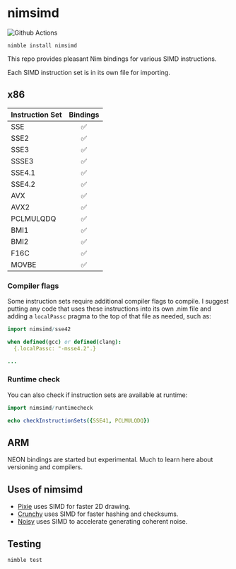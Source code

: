 # nimsimd

![Github Actions](https://github.com/guzba/nimsimd/workflows/Github%20Actions/badge.svg)

`nimble install nimsimd`

This repo provides pleasant Nim bindings for various SIMD instructions.

Each SIMD instruction set is in its own file for importing.

## x86

Instruction Set | Bindings
--------- | :----:
SSE       | ✅
SSE2      | ✅
SSE3      | ✅
SSSE3     | ✅
SSE4.1    | ✅
SSE4.2    | ✅
AVX       | ✅
AVX2      | ✅
PCLMULQDQ | ✅
BMI1      | ✅
BMI2      | ✅
F16C      | ✅
MOVBE     | ✅
### Compiler flags

Some instruction sets require additional compiler flags to compile. I suggest
putting any code that uses these instructions into its own .nim file and adding a `localPassc` pragma to the top of that file as needed, such as:

```nim
import nimsimd/sse42

when defined(gcc) or defined(clang):
  {.localPassc: "-msse4.2".}

...
```

### Runtime check

You can also check if instruction sets are available at runtime:

```nim
import nimsimd/runtimecheck

echo checkInstructionSets({SSE41, PCLMULQDQ})
```

## ARM

NEON bindings are started but experimental. Much to learn here about versioning and compilers.

## Uses of nimsimd

* [Pixie](https://github.com/treeform/pixie) uses SIMD for faster 2D drawing.
* [Crunchy](https://github.com/guzba/crunchy) uses SIMD for faster hashing and checksums.
* [Noisy](https://github.com/guzba/noisy) uses SIMD to accelerate generating coherent noise.

## Testing

`nimble test`
